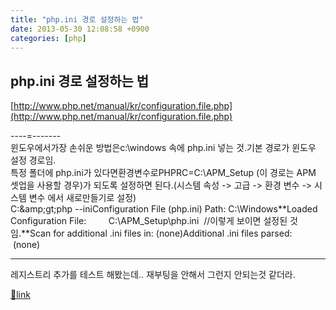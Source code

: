```yaml
---
title: "php.ini 경로 설정하는 법"
date: 2013-05-30 12:08:58 +0900
categories: [php]
---
```


php.ini 경로 설정하는 법
-----------------

  
[http://www.php.net/manual/kr/configuration.file.php](http://www.php.net/manual/kr/configuration.file.php)  
  
----=-------  
윈도우에서가장 손쉬운 방법은c:\windows 속에 php.ini 넣는 것.기본 경로가 윈도우 설정 경로임.  
특정 폴더에 php.ini가 있다면환경변수로PHPRC=C:\APM_Setup (이 경로는 APM 셋업을 사용할 경우)가 되도록 설정하면 된다.(시스템 속성 -&gt; 고급 -&gt; 환경 변수 -&gt; 시스템 변수 에서 새로만들기로 설정)  
C:\&amp;gt;php --iniConfiguration File (php.ini) Path: C:\Windows**Loaded Configuration File:         C:\APM_Setup\php.ini  //이렇게 보이면 설정된 것임.**Scan for additional .ini files in: (none)Additional .ini files parsed:      (none)  
- - - - - -

레지스트리 추가를 테스트 해봤는데.. 재부팅을 안해서 그런지 안되는것 같더라.  
  



[🔗link](http://www.mins01.com/mh/tech/read/836)